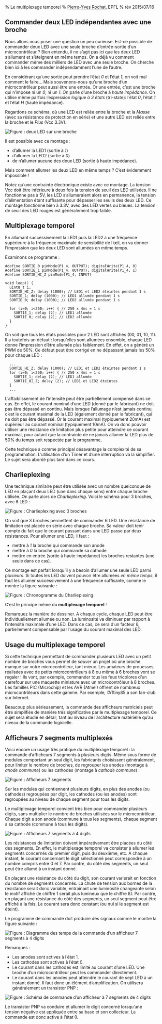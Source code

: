 % Le multiplexage temporel
% [Pierre-Yves Rochat](mailto:pyr@pyr.ch), EPFL
% rév 2015/07/16


##  Commander deux LED indépendantes avec une broche ##

Nous allons nous poser une question un peu curieuse. Est-ce possible de commander deux LED avec une seule broche d’entrée-sortie d’un microcontrôleur ? Bien entendu, il ne s’agit pas ici que les deux LED s’allument et s’éteignent en même temps. On a déjà vu comment commander même des milliers de LED avec une seule broche. On cherche bien ici à les commander indépendamment l’une de l’autre.

En considérant qu’une sortie peut prendre l’état _0_ et l’état _1_, on voit mal comment le faire... Mais souvenons-nous qu’une broche d’un microcontrôleur peut aussi être une entrée. Or une entrée, c’est une broche qui n’impose ni un _0_, ni un _1_. On parle d’une broche à _haute impédance_. On utilise même parfois l’expression _logique à 3 états_ (tri-state): l’état _0_, l’état _1_ et l’état _H_ (haute impédance).

Regardons ce schéma, où une LED est reliée entre la broche et la _Masse_ (avec sa résistance de protection en série) et une autre LED est reliée entre la broche et le _Plus_ (Vcc 3.3V).

![Figure : deux LED sur une broche](images/led2-patte1-150dpi.png "Deux LED sur une broche")

Il est possible avec ce montage :

* d’allumer la LED1 (sortie à _1_)
* d’allumer la LED2 (sortie à _0_)
* de n’allumer aucune des deux LED (sortie à haute impédance).

Mais comment allumer les deux LED en même temps ? C’est évidemment impossible !

Notez qu’une contrainte électronique existe avec ce montage. La tension Vcc doit être inférieure à deux fois la tension de seuil des LED utilisées. Il ne fonctionne pas à 5V, les LED s’allumeraient alors en permanence, la tension d’alimentation étant suffisante pour dépasser les seuils des deux LED. Ce montage fonctionne bien à 3.3V, avec des LED vertes ou bleues. La tension de seuil des LED rouges est généralement trop faible.


##  Multiplexage temporel ##
En allumant successivement la LED1 puis la LED2 à une fréquence supérieure à la fréquence maximale de sensibilité de l’œil, on va donner l’impression que les deux LED sont allumées en même temps.

Examinons ce programme :

~~~~~~~ { .c .numberLines startFrom="1" }
#define SORTIE_0 pinMode(P1_4, OUTPUT); digitalWrite(P1_4, 0)
#define SORTIE_1 pinMode(P1_4, OUTPUT); digitalWrite(P1_4, 1)
#define SORTIE_HI_Z pinMode(P1_4, INPUT)

void loop() {
  uint8_t i;
  SORTIE_HI_Z; delay (1000); // LED1 et LED2 éteintes pendant 1 s
  SORTIE_1; delay (1000); // LED1 allumée pendant 1 s
  SORTIE_0; delay (1000); // LED2 allumée pendant 1 s

  for (i=0; i<250; i++) { // 250 x 4ms = 1 s
    SORTIE_1; delay (2); // LED1 allumée
    SORTIE_0; delay (2); // LED2 allumée
  }
}
~~~~~~~
<!-- retour au mode normal pour l'éditeur -->

On voit que tous les états possibles pour 2 LED sont affichés (00, 01, 10, 11). Il a toutefois un défaut : lorsqu’elles sont allumées ensemble, chaque LED donne l’impression d’être allumée plus faiblement. En effet, on a généré un PWM de 50%. Ce défaut peut être corrigé en ne dépassant jamais les 50% pour chaque LED :

~~~~~~~ { .c .numberLines startFrom="6" }
  ...
  SORTIE_HI_Z; delay (1000); // LED1 et LED2 éteintes pendant 1 s
  for (i=0; i<250; i++) { // 250 x 4ms = 1 s
    SORTIE_1; delay (2); // LED1 allumée
    SORTIE_HI_Z; delay (2); // LED1 et LED2 éteintes
  }
  ...
~~~~~~~
<!-- retour au mode normal pour l'éditeur -->

L’affaiblissement de l’intensité peut être partiellement compensé dans ce cas. En effet, le courant nominal d’une LED (donné par le fabricant) ne doit pas être dépassé en continu. Mais lorsque l’allumage n’est jamais continu, c’est le courant maximal de la LED (également donné par le fabricant), qui ne doit pas être dépassé. Or le courant maximal (typiquement 20mA) est supérieur au courant nominal (typiquement 10mA). On va donc pouvoir utiliser une résistance de limitation plus petite pour atteindre ce courant maximal, pour autant que la contrainte de ne jamais allumer la LED plus de 50% du temps soit respectée par le programme.

Cette technique a comme principal désavantage la complexité de sa programmation. L’utilisation d’un Timer et d’une interruption va la simplifier. Le sujet sera abordé plus tard dans ce cours.

##  Charlieplexing ##

Une technique similaire peut être utilisée avec un nombre quelconque de LED en plaçant deux LED (une dans chaque sens) entre chaque broche utilisée. On parle alors de _*Charlieplexing*_.
Voici le schéma pour 3 broches, avec 6 LED :

![Figure : Charlieplexing avec 3 broches](images/charlie-3pattes-150dpi.png "Charlieplexing avec 3 broches")

On voit que 3 broches permettent de commander 6 LED. Une résistance de limitation est placée en série avec chaque broche. Sa valeur doit tenir compte du fait que le courant passant dans une LED passe par deux résistances.
Pour allumer une LED, il faut :

* mettre à _1_ la broche qui commande son anode
* mettre à _0_ la broche qui commande sa cathode
* mettre en entrée (sortie à haute impédance) les broches restantes (une seule dans ce cas).

Ce montage est parfait lorsqu’il y a besoin d’allumer une seule LED parmi plusieurs. Si toutes les LED doivent pouvoir être allumées _en même temps_, il faut les allumer successivement à une fréquence suffisante, comme le montre la figure suivante :

![Figure : Chronogramme du Charlieplexing](images/chrono-charlie.png "Chronogramme du Charlieplexing")

C’est le principe même du **multiplexage temporel** !

Remarquez la manière de dessiner. A chaque cycle, chaque LED peut être individuellement allumée ou non. La luminosité va  diminuer par rapport à l’intensité maximale d’une LED. Dans ce cas, ce sera d’un facteur 6, partiellement compensable par l’usage du courant maximal des LED.

##  Usage du multiplexage temporel ##

Si cette technique permettant de commander plusieurs LED avec un petit nombre de broches vous permet de _sauver_ un projet où une broche manque sur votre microcontrôleur, tant mieux. Les amateurs  de prouesses réalisées avec de petits microcontrôleurs à 8 ou même à 6 broches vont se régaler ! Ils vont, par exemple, commander tous les feux tricolores d’un carrefour sur une maquette miniature avec un microcontrôleur à 8 broches. Les familles PIC (Microchip) et les AVR (Atmel) offrent de nombreux microcontrôleurs dans cette gamme. Par exemple, l’ATtiny85 a son fan-club sur Internet.

Beaucoup plus sérieusement, la commande des afficheurs matriciels peut être simplifiée de manière très significative par le multiplexage temporel. Ce sujet sera étudié en détail, tant au niveau de l’architecture matérielle qu’au niveau de la commande logicielle.

##  Afficheurs 7 segments multiplexés ##

Voici encore un usage très pratique du multiplexage temporel : la commande d’afficheurs 7 segments à plusieurs digits. Même sous forme de modules comportant un seul digit, les fabricants choisissent généralement, pour limiter le nombre de broches, de regrouper les anodes (montage à _anode commune_) ou les cathodes (montage à _cathode commune_) :

![Figure : Afficheurs 7 segments](images/segment7-150dpi.png "Afficheurs 7 segments, anode ou cathode commune")

Sur les modules qui contiennent plusieurs digits, en plus des anodes (ou cathodes) regroupées par digit, les cathodes (ou les anodes) sont regroupées au niveau de chaque  segment pour tous les digits.

Le multiplexage temporel convient très bien pour commander plusieurs digits, sans multiplier le nombre de broches utilisées sur le microcontrôleur. Chaque digit a son anode (commune à tous les segments), chaque segment a sa cathode (commune à tous les digits).

![Figure : Afficheurs 7 segments à 4 digits](images/segment7x4-150dpi.png "Afficheurs 7 segments à 4 digits]")

Les résistances de limitation doivent impérativement être placées du côté des segments. En effet, le multiplexage temporel va consister à allumer les segments concernés du premier digit, puis du deuxième, etc. À chaque instant, le courant concernant le digit sélectionné peut correspondre à un nombre compris entre 0 et 7. Par contre, du côté des segments, un seul peut être allumé à un instant donné.

En plaçant une résistance du côté du digit, son courant varierait en fonction du nombre de segments concernés. La chute de tension aux bornes de la résistance serait donc variable, entraînant une luminosité changeante selon le motif affiché (le chiffre 1 serait plus lumineux que le chiffre 8). Par contre, en plaçant une résistance du côté des segments, un seul segment peut être affiché à la fois. Le courant sera donc constant (ou nul si le segment est éteint).

Le programme de commande doit produire des signaux comme le montre la figure suivante :

![Figure : Diagramme des temps de la commande d’un afficheur 7 segments à 4 digits](images/chrono7x4.png "Diagramme des temps de la commande d’un afficheur 7 segments à 4 digits")

Remarques :

* Les anodes sont actives à l’état 1.
* Les cathodes sont actives à l’état 0.
* Le courant dans les cathodes est limité au courant d’une LED. Une broche d’un microcontrôleur peut les commander directement.
* Le courant dans les anodes peut atteindre le courant de sept LED à un instant donné. Il faut donc un élément d’amplification. On utilisera généralement un transistor PNP :

![Figure : Schéma de commande d’un afficheur à 7 segments de 4 digits](images/schema7x4.png "Schéma de commande d’un afficheur à 7 segments de 4 digits")

Le transistor PNP va conduire et allumer le digit concerné lorsqu’une tension négative est appliquée entre sa base et son collecteur. La commande est donc active à l’état 0.


